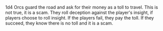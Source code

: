 1d4 Orcs guard the road and ask for their money as a toll to travel. This is not true, it is a scam. They roll deception against the player's insight, if players choose to roll insight. 
If the players fail, they pay the toll. If they succeed, they know there is no toll and it is a scam. 